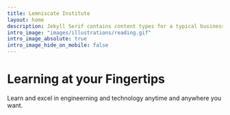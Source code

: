```yaml
---
title: Lemniscate Institute
layout: home
description: Jekyll Serif contains content types for a typical business website. The theme is fully responsive, blazing fast and artfully illustrated.
intro_image: "images/illustrations/reading.gif"
intro_image_absolute: true
intro_image_hide_on_mobile: false
---
```


# Learning at your Fingertips

Learn and excel in engineerning and technology anytime and anywhere you want.

